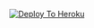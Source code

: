 [![Deploy To Heroku](https://www.herokucdn.com/deploy/button.svg)](https://dashboard.heroku.com/new?button-url=[https://github.com/xpingpongx/Extractor-V3&template=https://github.com/mehuljain2003/chiru2/tree/main)
